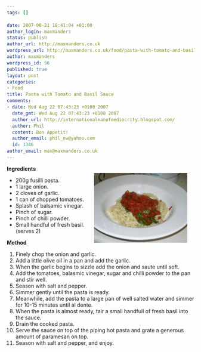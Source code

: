 ```yaml
--- 
tags: []

date: 2007-08-21 18:41:04 +01:00
author_login: maxmanders
status: publish
author_url: http://maxmanders.co.uk
wordpress_url: http://maxmanders.co.uk/food/pasta-with-tomato-and-basil-sauce/
author: maxmanders
wordpress_id: 56
published: true
layout: post
categories: 
- Food
title: Pasta with Tomato and Basil Sauce
comments: 
- date: Wed Aug 22 07:43:23 +0100 2007
  date_gmt: Wed Aug 22 07:43:23 +0100 2007
  author_url: http://internationalmanofmediocrity.blogspot.com/
  author: Phil
  content: Bon Appetit!
  author_email: phil_nw@yahoo.com
  id: 1346
author_email: max@maxmanders.co.uk
---
```

<img src="/media/dscn0977.JPG" title="Pasta with Tomato and Basil Sauce" alt="Pasta with Tomato and Basil Sauce" align="right" hspace="20" vspace="20" width="250" />
<strong>Ingredients</strong>

<ul id="ingredients">
<li class="ingredient">200g fusilli pasta.</li>
<li class="ingredient">1 large onion.</li>
<li class="ingredient">2 cloves of garlic.</li>
<li class="ingredient">1 can of chopped tomatoes.</li>
<li class="ingredient">Splash of balsamic vinegar.</li>
<li class="ingredient">Pinch of sugar.</li>
<li class="ingredient">Pinch of chilli powder.</li>
<li class="ingredient">Small handful of fresh basil.
(serves 2)</li>
</ul>
<strong>Method</strong>
<ol>
<li class="method">Finely chop the onion and garlic.</li>
<li class="method">Add a little olive oil in a pan and add the garlic.</li>
<li class="method">When the garlic begins to sizzle add the onion and saute until soft.</li>
<li class="method">Add the tomatoes, balasmic vinegar, sugar and chilli powder to the pan and stir well.</li>
<li class="method">Season with salt and pepper.</li>
<li class="method">Simmer gently until the pasta is ready.</li>
<li class="method">Meanwhile, add the pasta to a large pan of well salted water and simmer for 10-15 minutes until al dente.</li>
<li class="method">When the pasta is almost ready, tair a small handfull of fresh basil into the sauce.</li>
<li class="method">Drain the cooked pasta.</li>
<li class="method">Serve the sauce on top of the piping hot pasta and grate a generous amount of paramesan on top.</li>
<li class="method">Season with salt and pepper, and enjoy.</li>
</ol>
